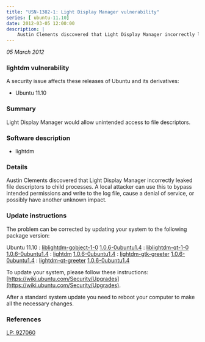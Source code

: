 ```yaml
---
title: "USN-1382-1: Light Display Manager vulnerability"
series: [ ubuntu-11.10]
date: 2012-03-05 12:00:00
description: |
    Austin Clements discovered that Light Display Manager incorrectly leaked file descriptors to child processes. A local attacker can use this to bypass intended permissions and write to the log file, cause a denial of service, or possibly have another unknown impact. 
--- 
```

 
 

*05 March 2012*

### lightdm vulnerability

A security issue affects these releases of Ubuntu and its derivatives:

* Ubuntu 11.10

### Summary

Light Display Manager would allow unintended access to file descriptors. 

### Software description

* lightdm 

### Details

Austin Clements discovered that Light Display Manager incorrectly leaked file descriptors to child processes. A local attacker can use this to bypass intended permissions and write to the log file, cause a denial of service, or possibly have another unknown impact. 

### Update instructions

The problem can be corrected by updating your system to the following package version:

Ubuntu 11.10
 : [liblightdm-gobject-1-0](https://launchpad.net/ubuntu/+source/lightdm) <span> [1.0.6-0ubuntu1.4](https://launchpad.net/ubuntu/+source/lightdm/1.0.6-0ubuntu1.4) </span> 
 : [liblightdm-qt-1-0](https://launchpad.net/ubuntu/+source/lightdm) <span> [1.0.6-0ubuntu1.4](https://launchpad.net/ubuntu/+source/lightdm/1.0.6-0ubuntu1.4) </span> 
 : [lightdm](https://launchpad.net/ubuntu/+source/lightdm) <span> [1.0.6-0ubuntu1.4](https://launchpad.net/ubuntu/+source/lightdm/1.0.6-0ubuntu1.4) </span> 
 : [lightdm-gtk-greeter](https://launchpad.net/ubuntu/+source/lightdm) <span> [1.0.6-0ubuntu1.4](https://launchpad.net/ubuntu/+source/lightdm/1.0.6-0ubuntu1.4) </span> 
 : [lightdm-qt-greeter](https://launchpad.net/ubuntu/+source/lightdm) <span> [1.0.6-0ubuntu1.4](https://launchpad.net/ubuntu/+source/lightdm/1.0.6-0ubuntu1.4) </span> 

To update your system, please follow these instructions: [https://wiki.ubuntu.com/Security/Upgrades](https://wiki.ubuntu.com/Security/Upgrades).

After a standard system update you need to reboot your computer to make all the necessary changes. 

### References

 
 [LP: 927060](https://launchpad.net/bugs/927060)
 


